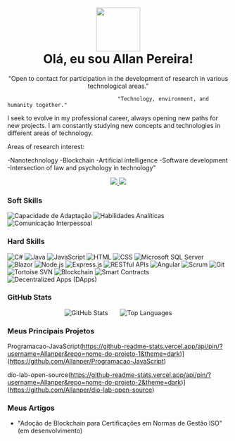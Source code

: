 <h1 align="center">
    <a href="https://www.linkedin.com/in/allanper/">
     <img align="center" width="100px" src="C:\Users\linda\OneDrive\Área de Trabalho\DIO\BootCamp - Angular-Java\foto.jfif">
    </a>
    <br />
    Olá, eu sou Allan Pereira!
</h1>

<p align="center">
                            "Open to contact for participation in the development of research in various technological areas."

                                       "Technology, environment, and humanity together."

I seek to evolve in my professional career, always opening new paths for new projects. I am constantly studying new concepts and technologies in different areas of technology.

Areas of research interest:

-Nanotechnology
-Blockchain
-Artificial intelligence 
-Software development
-Intersection of law and psychology in technology"
</p>

<p align="center">
    <a href="https://www.linkedin.com/in/allanper/">
        <img src="https://img.shields.io/badge/-LinkedIn-0A66C2?style=for-the-badge&logo=linkedin&logoColor=white" />
    </a>
    <a href="mailto:allanmarp@hotmail.com">
        <img src="https://img.shields.io/badge/-Email-D14836?style=for-the-badge&logo=microsoft-outlook&logoColor=white" />
    </a>
</p>

### Soft Skills

![Capacidade de Adaptação](https://img.shields.io/badge/Capacidade%20de%20Adaptação-30A3DC?style=for-the-badge)
![Habilidades Analíticas](https://img.shields.io/badge/Habilidades%20Anal%C3%ADticas-E94D5F?style=for-the-badge)
![Comunicação Interpessoal](https://img.shields.io/badge/Comunicação%20Interpessoal-181717?style=for-the-badge)

### Hard Skills

![C#](https://img.shields.io/badge/C%23-239120?style=for-the-badge&logo=c-sharp&logoColor=white)
![Java](https://img.shields.io/badge/Java-007396?style=for-the-badge&logo=java&logoColor=white)
![JavaScript](https://img.shields.io/badge/JavaScript-F7DF1E?style=for-the-badge&logo=javascript&logoColor=black)
![HTML](https://img.shields.io/badge/HTML-E34F26?style=for-the-badge&logo=html5&logoColor=white)
![CSS](https://img.shields.io/badge/CSS-1572B6?style=for-the-badge&logo=css3&logoColor=white)
![Microsoft SQL Server](https://img.shields.io/badge/Microsoft%20SQL%20Server-CC2927?style=for-the-badge&logo=microsoft-sql-server&logoColor=white)
![Blazor](https://img.shields.io/badge/Blazor-5C2D91?style=for-the-badge)
![Node.js](https://img.shields.io/badge/Node.js-339933?style=for-the-badge&logo=node.js&logoColor=white)
![Express.js](https://img.shields.io/badge/Express.js-000000?style=for-the-badge&logo=express&logoColor=white)
![RESTful APIs](https://img.shields.io/badge/RESTful%20APIs-30A3DC?style=for-the-badge)
![Angular](https://img.shields.io/badge/Angular-DD0031?style=for-the-badge&logo=angular&logoColor=white)
![Scrum](https://img.shields.io/badge/Scrum-30A3DC?style=for-the-badge)
![Git](https://img.shields.io/badge/Git-F05032?style=for-the-badge&logo=git&logoColor=white)
![Tortoise SVN](https://img.shields.io/badge/Tortoise%20SVN-810B14?style=for-the-badge&logo=apache-subversion&logoColor=white)
![Blockchain](https://img.shields.io/badge/Blockchain-121D33?style=for-the-badge)
![Smart Contracts](https://img.shields.io/badge/Smart%20Contracts-FFA63D?style=for-the-badge)
![Decentralized Apps (DApps)](https://img.shields.io/badge/Decentralized%20Apps%20(DApps)-0A66C2?style=for-the-badge)

### GitHub Stats

<p align="center">
  <img src="https://github-readme-stats.vercel.app/api?username=Allanper&theme=dark&show_icons=true&count_private=true" alt="GitHub Stats">
  <span>&nbsp;&nbsp;&nbsp;&nbsp;&nbsp;</span> <!-- Adiciona espaço entre as badges -->
  <img src="https://github-readme-stats.vercel.app/api/top-langs/?username=Allanper&layout=compact" alt="Top Languages">
</p>

### Meus Principais Projetos

Programacao-JavaScript(https://github-readme-stats.vercel.app/api/pin/?username=Allanper&repo=nome-do-projeto-1&theme=dark)](https://github.com/Allanper/Programacao-JavaScript)

dio-lab-open-source(https://github-readme-stats.vercel.app/api/pin/?username=Allanper&repo=nome-do-projeto-2&theme=dark)](https://github.com/Allanper/dio-lab-open-source)

### Meus Artigos

- "Adoção de Blockchain para Certificações em Normas de Gestão ISO" (em desenvolvimento)
